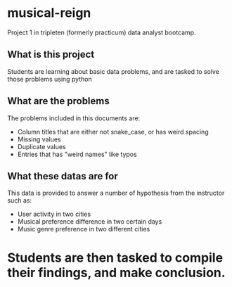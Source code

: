 # musical-reign
Project 1 in tripleten (formerly practicum) data analyst bootcamp.

## What is this project
Students are learning about basic data problems, and are tasked to solve those problems using python

## What are the problems
The problems included in this documents are:
- Column titles that are either not snake_case, or has weird spacing
- Missing values
- Duplicate values
- Entries that has "weird names" like typos

## What these datas are for
This data is provided to answer a number of hypothesis from the instructor such as:
- User activity in two cities
- Musical preference difference in two certain days
- Music genre preference in two different cities

# Students are then tasked to compile their findings, and make conclusion.
